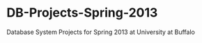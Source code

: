 DB-Projects-Spring-2013
=======================

Database System Projects for Spring 2013 at University at Buffalo

